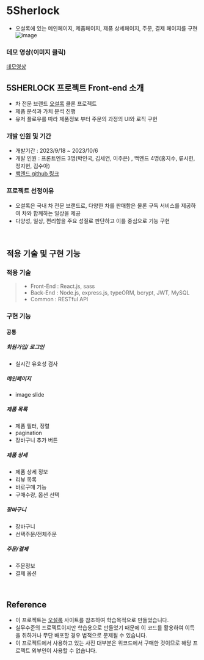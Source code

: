 # 5Sherlock

- 오설록에 있는 메인페이지, 제품페이지, 제품 상세페이지, 주문, 결제 페이지를 구현<br/>
![image](https://github.com/MakeRobin97/5Sherlock/assets/127472621/98e7e612-4c9e-4218-a256-7e7d9f51fe51)

### 데모 영상(이미지 클릭)
[데모영상](https://www.youtube.com/watch?v=-dnFsE2nu9c)

## 5SHERLOCK 프로젝트 Front-end 소개

- 차 전문 브랜드 [오설록](https://www.osulloc.com/) 클론 프로젝트
- 제품 분석과 가치 분석 진행
- 유저 플로우를 따라 제품정보 부터 주문의 과정의 UI와 로직 구현


  
### 개발 인원 및 기간

- 개발기간 : 2023/9/18 ~ 2023/10/6
- 개발 인원 : 프론트엔드 3명(박인국, 김세연, 이주은) , 백엔드 4명(홍지수, 류시헌, 정지현, 김수아)
- [백엔드 github 링크](https://github.com/wecode-bootcamp-korea/49-2nd-5Sherlock-backend)

### 프로젝트 선정이유

- 오설록은 국내 차 전문 브랜드로, 다양한 차를 판매함은 물론 구독 서비스를 제공하여 차와 함께하는 일상을 제공
- 다양성, 일상, 편리함을 주요 성질로 판단하고 이를 중심으로 기능 구현



<br>

## 적용 기술 및 구현 기능

### 적용 기술

> - Front-End : React.js, sass
> - Back-End : Node.js, express.js, typeORM, bcrypt, JWT, MySQL
> - Common : RESTful API


### 구현 기능

#### 공통
##### 회원가입/ 로그인
- 실시간 유효성 검사

##### 메인페이지
- image slide

##### 제품 목록
- 제품 필터, 정렬
- pagination
- 장바구니 추가 버튼

##### 제품 상세
- 제품 상세 정보
- 리뷰 목록
- 바로구매 기능
- 구매수량, 옵션 선택

##### 장바구니
- 장바구니
- 선택주문/전체주문

##### 주문/결제
- 주문정보
- 결제 옵션

<br/>

## Reference

- 이 프로젝트는 [오설록](https://www.osulloc.com) 사이트를 참조하여 학습목적으로 만들었습니다.
- 실무수준의 프로젝트이지만 학습용으로 만들었기 때문에 이 코드를 활용하여 이득을 취하거나 무단 배포할 경우 법적으로 문제될 수 있습니다.
- 이 프로젝트에서 사용하고 있는 사진 대부분은 위코드에서 구매한 것이므로 해당 프로젝트 외부인이 사용할 수 없습니다.





